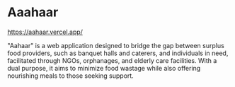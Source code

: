 # Aaahaar

https://aahaar.vercel.app/

"Aahaar" is a web application designed to bridge the gap between surplus food providers, such as banquet halls and caterers, and individuals in need, facilitated through NGOs, orphanages, and elderly care facilities. With a dual purpose, it aims to minimize food wastage while also offering nourishing meals to those seeking support.
